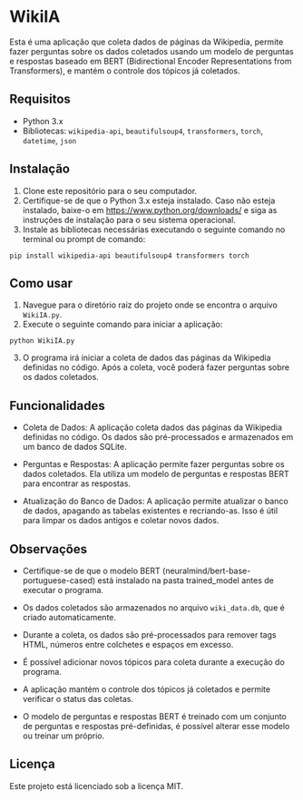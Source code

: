 # WikiIA

Esta é uma aplicação que coleta dados de páginas da Wikipedia, permite fazer perguntas sobre os dados coletados usando um modelo de perguntas e respostas baseado em BERT (Bidirectional Encoder Representations from Transformers), e mantém o controle dos tópicos já coletados.

## Requisitos
- Python 3.x
- Bibliotecas: `wikipedia-api`, `beautifulsoup4`, `transformers`, `torch`, `datetime`, `json`

## Instalação
1. Clone este repositório para o seu computador.
2. Certifique-se de que o Python 3.x esteja instalado. Caso não esteja instalado, baixe-o em https://www.python.org/downloads/ e siga as instruções de instalação para o seu sistema operacional.
3. Instale as bibliotecas necessárias executando o seguinte comando no terminal ou prompt de comando:
```
pip install wikipedia-api beautifulsoup4 transformers torch
```
## Como usar

1. Navegue para o diretório raiz do projeto onde se encontra o arquivo `WikiIA.py`.
2. Execute o seguinte comando para iniciar a aplicação:
```
python WikiIA.py
```
3. O programa irá iniciar a coleta de dados das páginas da Wikipedia definidas no código. Após a coleta, você poderá fazer perguntas sobre os dados coletados.

## Funcionalidades

- Coleta de Dados: A aplicação coleta dados das páginas da Wikipedia definidas no código. Os dados são pré-processados e armazenados em um banco de dados SQLite.

- Perguntas e Respostas: A aplicação permite fazer perguntas sobre os dados coletados. Ela utiliza um modelo de perguntas e respostas BERT para encontrar as respostas.

- Atualização do Banco de Dados: A aplicação permite atualizar o banco de dados, apagando as tabelas existentes e recriando-as. Isso é útil para limpar os dados antigos e coletar novos dados.

## Observações

- Certifique-se de que o modelo BERT (neuralmind/bert-base-portuguese-cased) está instalado na pasta trained_model antes de executar o programa.

- Os dados coletados são armazenados no arquivo `wiki_data.db`, que é criado automaticamente.

- Durante a coleta, os dados são pré-processados para remover tags HTML, números entre colchetes e espaços em excesso.

- É possível adicionar novos tópicos para coleta durante a execução do programa.

- A aplicação mantém o controle dos tópicos já coletados e permite verificar o status das coletas.

- O modelo de perguntas e respostas BERT é treinado com um conjunto de perguntas e respostas pré-definidas, é possível alterar esse modelo ou treinar um próprio.

## Licença
Este projeto está licenciado sob a licença MIT.


